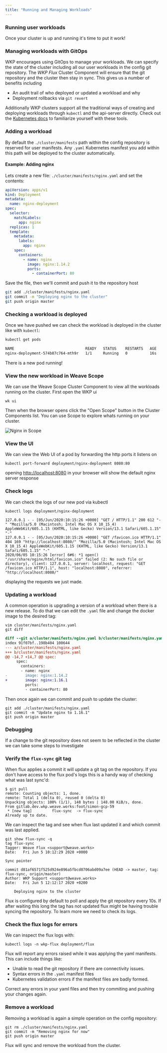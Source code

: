 ```yaml
---
title: "Running and Managing Workloads"
---
```


### Running user workloads

Once your cluster is up and running it's time to put it work!

### Managing workloads with GitOps

WKP encourages using GitOps to manage your workloads. We can specify the state of the cluster including all our user workloads in the config git repository. The _WKP Flux_ Cluster Component will ensure that the git repository and the cluster then stay in sync. This gives us a number of benefits including

- An audit trail of who deployed or updated a workload and why
- Deployment rollbacks via `git revert`

Additionally WKP clusters support all the traditional ways of creating and deploying workloads through `kubectl` and the api-server directly. Check out the [Kubernetes docs](https://kubernetes.io/docs/tasks/) to familiarize yourself with these tools.

### Adding a workload

By default the `./cluster/manifests` path within the config repository is reserved for user manifests. Any `.yaml` Kubernetes manifest you add within this path will be deployed to the cluster automatically.

#### Example: Adding nginx

Lets create a new file: `./cluster/manifests/nginx.yaml` and set the contents:

```yaml
apiVersion: apps/v1
kind: Deployment
metadata:
  name: nginx-deployment
spec:
  selector:
    matchLabels:
      app: nginx
  replicas: 1
  template:
    metadata:
      labels:
        app: nginx
    spec:
      containers:
        - name: nginx
          image: nginx:1.14.2
          ports:
            - containerPort: 80
```

Save the file, then we'll commit and push it to the repository host

```bash
git add ./cluster/manifests/nginx.yaml
git commit -m "Deploying nginx to the cluster"
git push origin master
```

### Checking a workload is deployed

Once we have pushed we can check the workload is deployed in the cluster like with `kubectl`:

```bash
kubectl get pods

NAME                                READY   STATUS    RESTARTS   AGE
nginx-deployment-574b87c764-mth9r   1/1     Running   0          16s
```

There is a new pod running!

### View the new workload in Weave Scope

We can use the Weave Scope Cluster Component to view all the workloads running on the cluster. First open the WKP ui

```console
wk ui
```

Then when the browser opens click the "Open Scope" button in the Cluster Components list. You can use Scope to explore whats running on your cluster.

![Nginx in Scope](/getting-started/img/scope-nginx-detail.png)

### View the UI

We can view the Web UI of a pod by forwarding the http ports it listens on

```console
kubectl port-forward deployment/nginx-deployment 8080:80
```

opening [http://localhost:8080](http://localhost:8080) in your browser will show the default nginx server response

### Check logs

We can check the logs of our new pod via kubectl

```console
kubectl logs deployment/nginx-deployment

127.0.0.1 - - [05/Jun/2020:10:15:26 +0000] "GET / HTTP/1.1" 200 612 "-" "Mozilla/5.0 (Macintosh; Intel Mac OS X 10_15_4) AppleWebKit/605.1.15 (KHTML, like Gecko) Version/13.1 Safari/605.1.15" "-"
127.0.0.1 - - [05/Jun/2020:10:15:26 +0000] "GET /favicon.ico HTTP/1.1" 404 169 "http://localhost:8080/" "Mozilla/5.0 (Macintosh; Intel Mac OS X 10_15_4) AppleWebKit/605.1.15 (KHTML, like Gecko) Version/13.1 Safari/605.1.15" "-"
2020/06/05 10:15:26 [error] 6#6: *1 open() "/usr/share/nginx/html/favicon.ico" failed (2: No such file or directory), client: 127.0.0.1, server: localhost, request: "GET /favicon.ico HTTP/1.1", host: "localhost:8080", referrer: "http://localhost:8080/"
```

displaying the requests we just made.

### Updating a workload

A common operation is upgrading a version of a workload when there is a new release. To do that we can edit the `.yaml` file and change the docker image to the desired tag:

```console
vim cluster/manifests/nginx.yaml
git diff
```

```diff
diff --git a/cluster/manifests/nginx.yaml b/cluster/manifests/nginx.yaml
index 91f07bf..198b404 100644
--- a/cluster/manifests/nginx.yaml
+++ b/cluster/manifests/nginx.yaml
@@ -14,7 +14,7 @@ spec:
     spec:
       containers:
       - name: nginx
-        image: nginx:1.14.2
+        image: nginx:1.16.1
         ports:
         - containerPort: 80
```

Then once again we can commit and push to update the cluster:

```console
git add ./cluster/manifests/nginx.yaml
git commit -m "Update nginx to 1.16.1"
git push origin master
```

### Debugging

If a change to the git repository does not seem to be reflected in the cluster we can take some steps to investigate

### Verify the `flux-sync` git tag

When flux applies a commit it will update a git tag on the repository. If you don't have access to the flux pod's logs this is a handy way of checking what was last sync'd:

```console
$ git pull
remote: Counting objects: 1, done.
remote: Total 1 (delta 0), reused 0 (delta 0)
Unpacking objects: 100% (1/1), 148 bytes | 148.00 KiB/s, done.
From gitlab.dev.wkp.weave.works:foot/simon-gcp-59
 * [new tag]         flux-sync  -> flux-sync
Already up to date.
```

We can inspect the tag and see when flux last updated it and which commit was last applied.

```console
git show flux-sync -q
tag flux-sync
Tagger: Weave Flux <support@weave.works>
Date:   Fri Jun 5 10:12:29 2020 +0000

Sync pointer

commit d81af6571f525d924e896a5fbcd0706abd09a7ee (HEAD -> master, tag: flux-sync, origin/master)
Author: WKP Support <support@weave.works>
Date:   Fri Jun 5 12:12:17 2020 +0200

    Deploying nginx to the cluster
```

Flux is configured by default to poll and apply the git repository every 10s. If after waiting this long the tag has not updated flux might be having trouble syncing the repository. To learn more we need to check its logs.

### Check the flux logs for errors

We can inspect the flux logs with:

```console
kubectl logs -n wkp-flux deployment/flux
```

Flux will report any errors raised while it was applying the yaml manifests. This can include things like:

- Unable to read the git repository if there are connectivity issues.
- Syntax errors in the `.yaml` manifest files
- Kubernetes validation errors if the manifest files are badly formed.

Correct any errors in your yaml files and then try commiting and pushing your changes again.

### Remove a workload

Removing a workload is again a simple operation on the config repository:

```console
git rm ./cluster/manifests/nginx.yaml
git commit -m "Removing nginx for now"
git push origin master
```

Flux will sync and remove the workload from the cluster.
